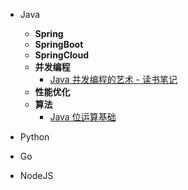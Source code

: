 * Java
  * **Spring**
  * **SpringBoot**
  * **SpringCloud**
  * **并发编程**
    * [Java 并发编程的艺术 - 读书笔记](/book/concurrent/)  
  * **性能优化**
  * **算法**
    * [Java 位运算基础](/work/algorithm/位运算基础.md)

* Python
* Go
* NodeJS
